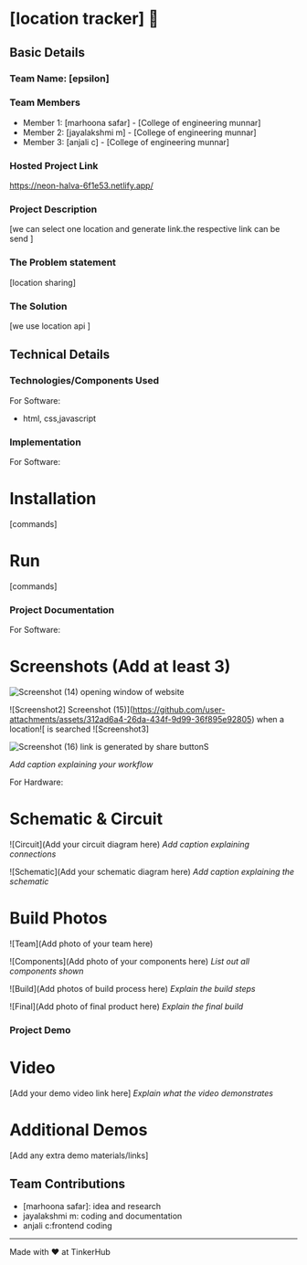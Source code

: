 # [location tracker] 🎯


## Basic Details
### Team Name: [epsilon]


### Team Members
- Member 1: [marhoona safar] - [College of engineering munnar]
- Member 2: [jayalakshmi m] - [College of engineering munnar]
- Member 3: [anjali c] - [College of engineering munnar]

### Hosted Project Link
https://neon-halva-6f1e53.netlify.app/

### Project Description
[we can select one location and generate link.the respective link can be send ]

### The Problem statement
[location sharing]

### The Solution
[we use location api ]

## Technical Details
### Technologies/Components Used
For Software:
- html, css,javascript 


### Implementation
For Software:
# Installation
[commands]

# Run
[commands]

### Project Documentation
For Software:

# Screenshots (Add at least 3)
![Screenshot (14)](https://github.com/user-attachments/assets/66041c04-95c7-4064-b214-234d3943d654)
opening window of website

![Screenshot2]
Screenshot (15)](https://github.com/user-attachments/assets/312ad6a4-26da-434f-9d99-36f895e92805)
when a location![ is searched
![Screenshot3]

![Screenshot (16)](https://github.com/user-attachments/assets/f4968858-a0e4-427a-93e4-6df394f58d0b)
link is generated by share buttonS

*Add caption explaining your workflow*

For Hardware:

# Schematic & Circuit
![Circuit](Add your circuit diagram here)
*Add caption explaining connections*

![Schematic](Add your schematic diagram here)
*Add caption explaining the schematic*

# Build Photos
![Team](Add photo of your team here)


![Components](Add photo of your components here)
*List out all components shown*

![Build](Add photos of build process here)
*Explain the build steps*

![Final](Add photo of final product here)
*Explain the final build*

### Project Demo
# Video
[Add your demo video link here]
*Explain what the video demonstrates*

# Additional Demos
[Add any extra demo materials/links]

## Team Contributions
- [marhoona safar]: idea and research
- jayalakshmi m: coding and documentation
- anjali c:frontend coding

---
Made with ❤️ at TinkerHub
